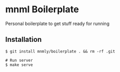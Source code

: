 # mnml Boilerplate
  
  Personal boilerplate to get stuff ready for running

## Installation

    $ git install mnmly/boilerplate . && rm -rf .git

    # Run server
    $ make serve
